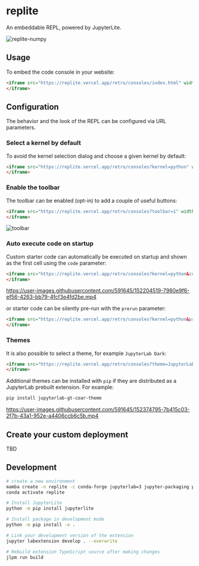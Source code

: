 # replite

An embeddable REPL, powered by JupyterLite.

![replite-numpy](https://user-images.githubusercontent.com/591645/151983925-6e5dcc1e-b9be-4f1a-91bc-330579103e78.png)

## Usage

To embed the code console in your website:

```html
<iframe src="https://replite.vercel.app/retro/consoles/index.html" width="100%" height="100%">
</iframe>
```

## Configuration

The behavior and the look of the REPL can be configured via URL parameters.

### Select a kernel by default

To avoid the kernel selection dialog and choose a given kernel by default:

```html
<iframe src="https://replite.vercel.app/retro/consoles?kernel=python" width="100%" height="100%">
</iframe>
```

### Enable the toolbar

The toolbar can be enabled (opt-in) to add a couple of useful buttons:

```html
<iframe src="https://replite.vercel.app/retro/consoles?toolbar=1" width="100%" height="100%">
</iframe>
```

![toolbar](https://user-images.githubusercontent.com/591645/152152632-af6b7020-1dc4-450b-b9c8-1d320e6fd5a5.png)

### Auto execute code on startup

Custom starter code can automatically be executed on startup and shown as the first cell using the `code` parameter:

```html
<iframe src="https://replite.vercel.app/retro/consoles?kernel=python&code=import numpy as np" width="100%" height="100%">
</iframe>
```

https://user-images.githubusercontent.com/591645/152204519-7980e9f6-ef56-4263-bb79-4fcf3e4fd2be.mp4

or starter code can be silently pre-run with the `prerun` parameter:

```html
<iframe src="https://replite.vercel.app/retro/consoles?kernel=python&prerun=import micropip%0Aawait micropip.install('xarray')&code=import xarray as xr" width="100%" height="100%">
</iframe>
```

### Themes

It is also possible to select a theme, for example `JupyterLab Dark`:

```html
<iframe src="https://replite.vercel.app/retro/consoles?theme=JupyterLab Dark" width="100%" height="100%">
</iframe>
```

Additional themes can be installed with `pip` if they are distributed as a JupyterLab prebuilt extension. For example:

```bash
pip install jupyterlab-gt-coar-theme
```

https://user-images.githubusercontent.com/591645/152374795-7b415c03-2f7b-43a1-952e-a4406ccb6c5b.mp4

## Create your custom deployment

TBD

## Development

```bash
# create a new environment
mamba create -n replite -c conda-forge jupyterlab=3 jupyter-packaging python nodejs -y
conda activate replite

# Install JupyterLite
python -m pip install jupyterlite

# Install package in development mode
python -m pip install -e .

# Link your development version of the extension
jupyter labextension develop . --overwrite

# Rebuild extension TypeScript source after making changes
jlpm run build
```